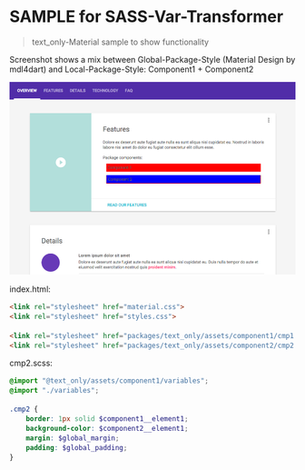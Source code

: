 # SAMPLE for SASS-Var-Transformer
> text_only-Material sample to show functionality

Screenshot shows a mix between Global-Package-Style (Material Design by mdl4dart) and
Local-Package-Style: Component1 + Component2

![Screenshot](doc/images/screenshot.png)

index.html:
```html
<link rel="stylesheet" href="material.css">
<link rel="stylesheet" href="styles.css">

<link rel="stylesheet" href="packages/text_only/assets/component1/cmp1.css">
<link rel="stylesheet" href="packages/text_only/assets/component2/cmp2.css">
```

cmp2.scss:
```scss
@import "@text_only/assets/component1/variables";
@import "./variables";

.cmp2 {
    border: 1px solid $component1__element1;
    background-color: $component2__element1;
    margin: $global_margin;
    padding: $global_padding;
}
```
